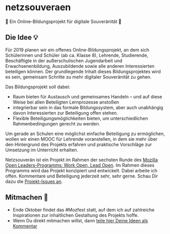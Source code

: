 # netzsouveraen 
🤖 Ein Online-Bildungsprojekt für digitale Souveränität 🤖

## Die Idee 💡

Für 2019 planen wir ein offenes Online-Bildungsprojekt, an dem sich Schülerinnen und Schüler (ab ca. Klasse 8), Lehrende, Studierende, Beschäftigte in der außerschulischen Jugendarbeit und Erwachsenenbildung, Auszubildende sowie alle anderen Interessierten beteiligen können. Der grundlegende Inhalt dieses Bildungsprojektes wird es sein, gemeinsam Schritte zu mehr digitaler Souveränität zu gehen. 

Das Bildungsprojekt soll dabei:
* Raum bieten für Austausch und gemeinsames Handeln – und auf diese Weise bei allen Beteiligten Lernprozesse anstoßen
* integrierbar sein in das formale Bildungssystem, aber auch unabhängig davon Interessierten zur Beteiligung offen stehen.
* Flexible Beteiligungsmöglichkeiten bieten, um unterschiedlichen Rahmenbedingungen gerecht zu werden.

Um gerade an Schulen eine möglichst einfache Beteiligung zu ermöglichen, wollen wir einen MOOC für Lehrende voranstellen, in dem sie mehr über den Hintergrund des Projekts erfahren und praktische Vorschläge zur Umsetzung im Unterricht erhalten.

Netzsouverän ist ein Projekt im Rahmen der sechsten Runde des [Mozilla Open Leaders-Programms: Work Open, Lead Open](https://foundation.mozilla.org/de/opportunity/mozilla-open-leaders/). Im Rahmen dieses Programms wird das Projekt konzipiert und entwickelt. Dabei arbeite ich offen. Kommentare und Beteiligung jederzeit sehr, sehr gerne. Schau Dir dazu die [Projekt-Issues an](https://github.com/eBildungslabor/netzsouveraen/issues).

## Mitmachen 👀

* Ende Oktober findet das #Mozfest statt, auf dem ich auf zahlreiche Inspirationen zur inhaltlichen Gestaltung des Projekts hoffe.
* Wenn Du direkt mitmachen willst, dann [teile hier Deine Ideen als Kommentar](https://github.com/eBildungslabor/netzsouveraen/issues/3) 
